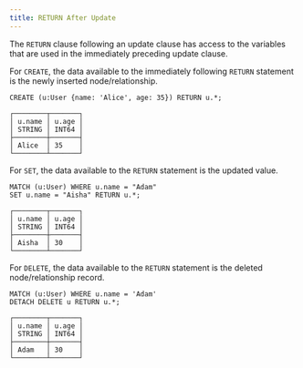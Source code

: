```yaml
---
title: RETURN After Update
---
```


The `RETURN` clause following an update clause has access to the variables that are used in the immediately preceding update clause.

For `CREATE`, the data available to the immediately following `RETURN` statement is the newly inserted node/relationship.
```cypher
CREATE (u:User {name: 'Alice', age: 35}) RETURN u.*;
```
```
┌────────┬───────┐
│ u.name │ u.age │
│ STRING │ INT64 │
├────────┼───────┤
│ Alice  │ 35    │
└────────┴───────┘
```

For `SET`, the data available to the `RETURN` statement is the updated value.
```cypher
MATCH (u:User) WHERE u.name = "Adam"
SET u.name = "Aisha" RETURN u.*;
```
```
┌────────┬───────┐
│ u.name │ u.age │
│ STRING │ INT64 │
├────────┼───────┤
│ Aisha  │ 30    │
└────────┴───────┘
```

For `DELETE`, the data available to the `RETURN` statement is the deleted node/relationship record.
```cypher
MATCH (u:User) WHERE u.name = 'Adam' 
DETACH DELETE u RETURN u.*;
```
```
┌────────┬───────┐
│ u.name │ u.age │
│ STRING │ INT64 │
├────────┼───────┤
│ Adam   │ 30    │
└────────┴───────┘
```
